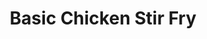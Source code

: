 ---
excerpt: An ordinary chicken stir fry with a basic sauce.
title: Basic Chicken Stir Fry
category: cooking
tags: [stirfry]
rating: 7

ingredients:
- 1 lb boneless, skinless chicken breast cut into 1 inch cubes
- salt and pepper to taste
- 2 tbsp cooking oil divided
- 2 cups broccoli florets
- 1/2 yellow bell pepper cut into 1 inch pieces
- 1/2 red bell pepper cut into 1 inch pieces
- 1/2 cup baby carrots sliced 
- 2 tsp minced ginger
- 2 garlic cloves minced

components:
- Basic Chicken Stir Fry Sauce

directions:
- Add one tablespoon of oil to a large skillet or wok and heat over medium high heat.
- Add chicken and season with salt and pepper. Cook for 3 to 5 minutes or until cooked through. Remove from skillet.
- Reduce heat to medium and add remaining tablespoon of oil to the skillet.
- Add vegetables and cook, stirring occasionally, just until crisp tender. Add ginger and garlic and cook for an additional minute.
- Add chicken back into the skillet and stir to combine.
- Whisk stir fry sauce and pour over chicken and vegetables and stir gently to combine.
- Bring to a boil, stirring occasionally, and let boil for one minute.
- Serve with rice and/or chow mein if desired.
---
